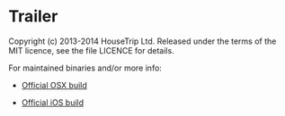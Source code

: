 Trailer
=======

Copyright (c) 2013-2014 HouseTrip Ltd. Released under the terms of the MIT licence, see the file LICENCE for details.

For maintained binaries and/or more info:

- [Official OSX build](http://dev.housetrip.com/trailer/)

- [Official iOS build](https://itunes.apple.com/US/app/id806104975?mt=8)
